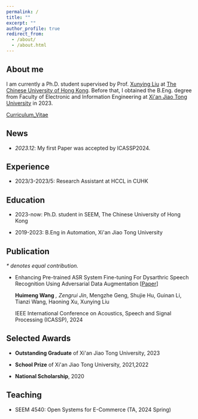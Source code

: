 ```yaml
---
permalink: /
title: ""
excerpt: ""
author_profile: true
redirect_from: 
  - /about/
  - /about.html
---
```

## About me
I am currently a Ph.D. student supervised by Prof. [Xunying Liu](https://www1.se.cuhk.edu.hk/~xyliu/) at [The Chinese University of Hong Kong](https://www.cuhk.edu.hk/chinese/). Before that, I obtained the B.Eng. degree from Faculty of Electronic and Information Engineering at [Xi'an Jiao Tong University](http://www.xjtu.edu.cn/) in 2023.

[Curriculum_Vitae](https://drive.google.com/file/d/1Ru2pbIz-IOLJfJdr-meqOKpLJhiFbdxl/view?usp=sharing)

## News
- *2023.12*: My first Paper was accepted by ICASSP2024.

## Experience

- 2023/3-2023/5: Research Assistant at HCCL in CUHK

## Education

- 2023-now: Ph.D. student in SEEM, The Chinese University of Hong Kong

- 2019-2023: B.Eng in Automation, Xi'an Jiao Tong University

## Publication
*\* denotes equal contribution.*

- Enhancing Pre-trained ASR System Fine-tuning For Dysarthric Speech Recognition Using Adversarial Data Augmentation [[Paper](https://arxiv.org/pdf/2401.00662.pdf)]

  **Huimeng Wang**<sup>*</sup> , Zengrui Jin<sup>*</sup>, Mengzhe Geng, Shujie Hu, Guinan Li, Tianzi Wang, Haoning Xu, Xunying Liu

  IEEE International Conference on Acoustics, Speech and Signal Processing (ICASSP), 2024

## Selected Awards

* **Outstanding Graduate** of Xi'an Jiao Tong University, 2023

* **School Prize** of Xi'an Jiao Tong University, 2021,2022

- **National Scholarship**, 2020

## Teaching
- SEEM 4540: Open Systems for E-Commerce (TA, 2024 Spring)

